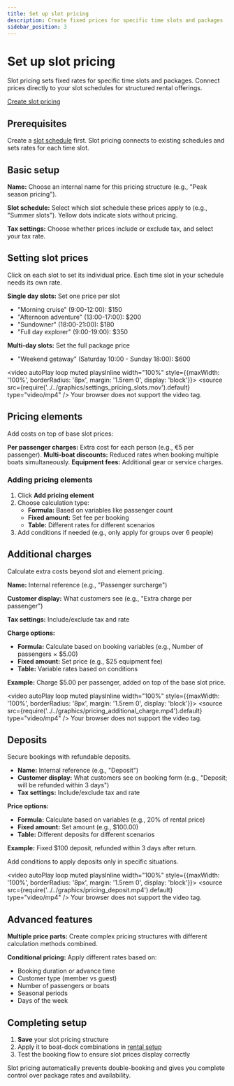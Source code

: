 ```yaml
---
title: Set up slot pricing
description: Create fixed prices for specific time slots and packages
sidebar_position: 3
---
```


# Set up slot pricing

Slot pricing sets fixed rates for specific time slots and packages. Connect prices directly to your slot schedules for structured rental offerings.

<div class="button-container">
  <a href="https://dashboard.letsbook.app/pricing/slots/add" class="button button--primary" target="_blank" rel="noopener noreferrer">Create slot pricing</a>
</div>

## Prerequisites

Create a [slot schedule](../schedules/slot-schedule) first. Slot pricing connects to existing schedules and sets rates for each time slot.

## Basic setup

**Name:** Choose an internal name for this pricing structure (e.g., "Peak season pricing").

**Slot schedule:** Select which slot schedule these prices apply to (e.g., "Summer slots"). Yellow dots indicate slots without pricing.

**Tax settings:** Choose whether prices include or exclude tax, and select your tax rate.

## Setting slot prices

Click on each slot to set its individual price. Each time slot in your schedule needs its own rate.

**Single day slots:** Set one price per slot
- "Morning cruise" (9:00-12:00): $150
- "Afternoon adventure" (13:00-17:00): $200
- "Sundowner" (18:00-21:00): $180
- "Full day explorer" (9:00-19:00): $350

**Multi-day slots:** Set the full package price
- "Weekend getaway" (Saturday 10:00 - Sunday 18:00): $600

<video autoPlay loop muted playsInline width="100%" style={{maxWidth: '100%', borderRadius: '8px', margin: '1.5rem 0', display: 'block'}}>
  <source src={require('../../graphics/settings_pricing_slots.mov').default} type="video/mp4" />
  Your browser does not support the video tag.
</video>

## Pricing elements

Add costs on top of base slot prices:

**Per passenger charges:** Extra cost for each person (e.g., €5 per passenger).
**Multi-boat discounts:** Reduced rates when booking multiple boats simultaneously.
**Equipment fees:** Additional gear or service charges.

### Adding pricing elements

1. Click **Add pricing element**
2. Choose calculation type:
    - **Formula:** Based on variables like passenger count
    - **Fixed amount:** Set fee per booking
    - **Table:** Different rates for different scenarios
3. Add conditions if needed (e.g., only apply for groups over 6 people)

## Additional charges

Calculate extra costs beyond slot and element pricing.

**Name:** Internal reference (e.g., "Passenger surcharge")

**Customer display:** What customers see (e.g., "Extra charge per passenger")

**Tax settings:** Include/exclude tax and rate

**Charge options:**

- **Formula:** Calculate based on booking variables (e.g., Number of passengers × $5.00)
- **Fixed amount:** Set price (e.g., $25 equipment fee)
- **Table:** Variable rates based on conditions

**Example:** Charge $5.00 per passenger, added on top of the base slot price.

<video autoPlay loop muted playsInline width="100%" style={{maxWidth: '100%', borderRadius: '8px', margin: '1.5rem 0', display: 'block'}}>
  <source src={require('../../graphics/pricing_additional_charge.mp4').default} type="video/mp4" />
  Your browser does not support the video tag.
</video>

## Deposits

Secure bookings with refundable deposits.

- **Name:** Internal reference (e.g., "Deposit")
- **Customer display:** What customers see on booking form (e.g., "Deposit; will be refunded within 3 days")
- **Tax settings:** Include/exclude tax and rate

**Price options:**

- **Formula:** Calculate based on variables (e.g., 20% of rental price)
- **Fixed amount:** Set amount (e.g., $100.00)
- **Table:** Different deposits for different scenarios

**Example:** Fixed $100 deposit, refunded within 3 days after return.

Add conditions to apply deposits only in specific situations.

<video autoPlay loop muted playsInline width="100%" style={{maxWidth: '100%', borderRadius: '8px', margin: '1.5rem 0', display: 'block'}}>
  <source src={require('../../graphics/pricing_deposit.mp4').default} type="video/mp4" />
  Your browser does not support the video tag.
</video>

## Advanced features

**Multiple price parts:** Create complex pricing structures with different calculation methods combined.

**Conditional pricing:** Apply different rates based on:

- Booking duration or advance time
- Customer type (member vs guest)
- Number of passengers or boats
- Seasonal periods
- Days of the week

## Completing setup

1. **Save** your slot pricing structure
2. Apply it to boat-dock combinations in [rental setup](https://dashboard.letsbook.app/rental-setup)
3. Test the booking flow to ensure slot prices display correctly

Slot pricing automatically prevents double-booking and gives you complete control over package rates and availability.

